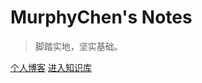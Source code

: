 <!-- <img src="https://cdn.jsdelivr.net/gh/hacker-c/Picture-Bed@main/avatar.jpg" alt="logo" style="zoom: 12%;" /> -->


# MurphyChen's Notes

> 脚踏实地，坚实基础。

<!-- [Github](https://github.com/Hacker-C/notes) -->
[个人博客](https://blog.mphy.top)
[进入知识库](/#quick-start)
